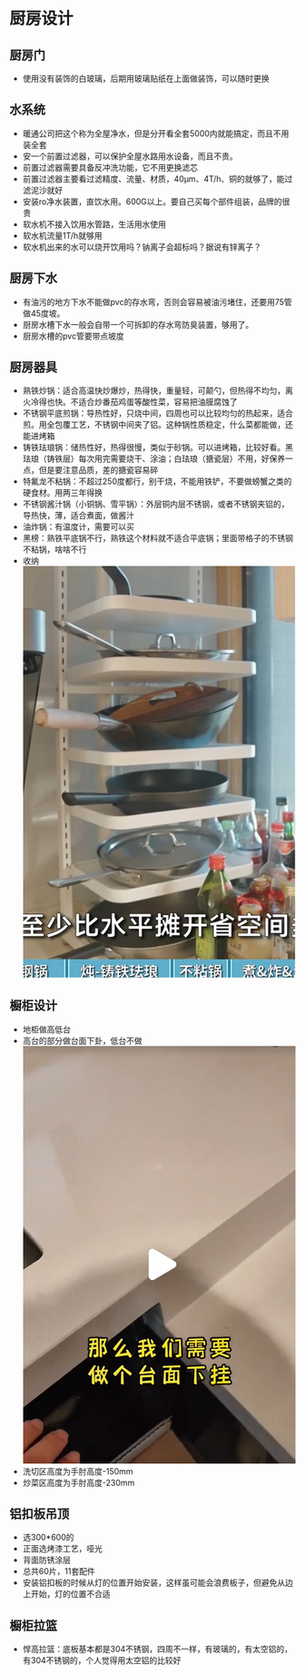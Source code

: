 # 厨房设计

## 厨房门

* 使用没有装饰的白玻璃，后期用玻璃贴纸在上面做装饰，可以随时更换

## 水系统

* 暖通公司把这个称为全屋净水，但是分开看全套5000内就能搞定，而且不用装全套
* 安一个前置过滤器，可以保护全屋水路用水设备，而且不贵。
* 前置过滤器需要具备反冲洗功能，它不用更换滤芯
* 前置过滤器主要看过滤精度、流量、材质，40μm、4T/h、铜的就够了，能过滤泥沙就好
* 安装ro净水装置，直饮水用。600G以上。要自己买每个部件组装，品牌的很贵
* 软水机不接入饮用水管路，生活用水使用
* 软水机流量1T/h就够用
* 软水机出来的水可以烧开饮用吗？钠离子会超标吗？据说有锌离子？

## 厨房下水

* 有油污的地方下水不能做pvc的存水弯，否则会容易被油污堵住，还要用75管做45度坡。
* 厨房水槽下水一般会自带一个可拆卸的存水弯防臭装置，够用了。
* 厨房水槽的pvc管要带点坡度

## 厨房器具

* 熟铁炒锅：适合高温快炒爆炒，热得快，重量轻，可颠勺，但热得不均匀，离火冷得也快。不适合炒番茄鸡蛋等酸性菜，容易把油膜腐蚀了
* 不锈钢平底煎锅：导热性好，只烧中间，四周也可以比较均匀的热起来，适合煎。用全包覆工艺，不锈钢中间夹了铝。这种锅性质稳定，什么菜都能做，还能进烤箱
* 铸铁珐琅锅：储热性好，热得很慢，类似于砂锅。可以进烤箱，比较好看。黑珐琅（铸铁层）每次用完需要烧干、涂油；白珐琅（搪瓷层）不用，好保养一点，但是要注意品质，差的搪瓷容易碎
* 特氟龙不粘锅：不超过250度都行，别干烧，不能用铁铲，不要做螃蟹之类的硬食材。用两三年得换
* 不锈钢酱汁锅（小铜锅、雪平锅）：外层铜内层不锈钢，或者不锈钢夹铝的，导热快，薄，适合煮面，做酱汁
* 油炸锅：有温度计，需要可以买
* 黑榜：熟铁平底锅不行，熟铁这个材料就不适合平底锅；里面带格子的不锈钢不粘锅，啥啥不行
* 收纳
![](./img/垂直收纳锅.jpg)

## 橱柜设计

* 地柜做高低台
* 高台的部分做台面下卦，低台不做
![](./img/台面下挂.jpg)
* 洗切区高度为手肘高度-150mm
* 炒菜区高度为手肘高度-230mm

## 铝扣板吊顶

* 选300*600的
* 正面选烤漆工艺，哑光
* 背面防锈涂层
* 总共60片，11套配件
* 安装铝扣板的时候从灯的位置开始安装，这样虽可能会浪费板子，但避免从边上开始，灯的位置不合适

## 橱柜拉篮

* 悍高拉篮：底板基本都是304不锈钢，四周不一样，有玻璃的，有太空铝的，有304不锈钢的，个人觉得用太空铝的比较好